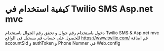 # كيفية استخدام  في Twilio SMS Asp.net mvc
 دخول باستخدام رقم جوال و  تحقق رقم الجوال باستخدام  Twilio SMS  &amp; Asp.net mvc
 للحصول علي حساب قم بسجيل في الواقع 
 https://www.twilio.com/
 قم اضافة accountSid و authToken  و Phone Numner في  Web.config
 
  
